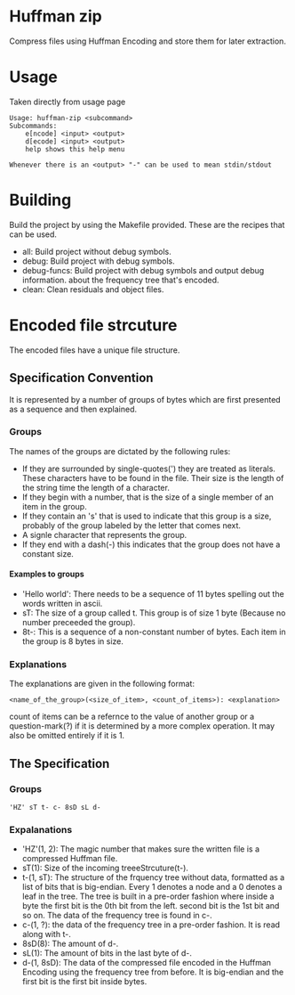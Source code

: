 # Huffman zip
Compress files using Huffman Encoding and store them for later extraction.

# Usage
Taken directly from usage page
```
Usage: huffman-zip <subcommand>
Subcommands:
    e[ncode] <input> <output>
    d[ecode] <input> <output>
    help shows this help menu

Whenever there is an <output> "-" can be used to mean stdin/stdout
```

# Building
Build the project by using the Makefile provided.
These are the recipes that can be used.
- all: Build project without debug symbols.
- debug: Build project with debug symbols.
- debug-funcs: Build project with debug symbols and output debug information.
  about the frequency tree that's encoded.
- clean: Clean residuals and object files.

# Encoded file strcuture
The encoded files have a unique file structure.

## Specification Convention
It is represented by a number of groups of bytes which are first presented as a sequence and then explained.

### Groups
The names of the groups are dictated by the following rules:
- If they are surrounded by single-quotes(') they are treated as literals. These characters have to be found in the file. Their size is the length of the string time the length of a character.
- If they begin with a number, that is the size of a single member of an item in the group.
- If they contain an 's' that is used to indicate that this group is a size, probably of the group labeled by the letter that comes next.
- A signle character that represents the group.
- If they end with a dash(-) this indicates that the group does not have a constant size.

#### Examples to groups
- 'Hello world': There needs to be a sequence of 11 bytes spelling out the words written in ascii.
- sT: The size of a group called t. This group is of size 1 byte (Because no number preceeded the group).
- 8t-: This is a sequence of a non-constant number of bytes. Each item in the group is 8 bytes in size.

### Explanations
The explanations are given in the following format:
```
<name_of_the_group>(<size_of_item>, <count_of_items>): <explanation>
```

count of items can be a refernce to the value of another group or a question-mark(?) if it is determined by a more complex operation.
It may also be omitted entirely if it is 1.

## The Specification
### Groups
```
'HZ' sT t- c- 8sD sL d-
```
### Expalanations
- 'HZ'(1, 2): The magic number that makes sure the written file is a compressed Huffman file.
- sT(1): Size of the incoming treeeStrcuture(t-).
- t-(1, sT): The structure of the frquency tree without data, formatted as a list of bits that is big-endian. Every 1 denotes a node and a 0 denotes a leaf in the tree. The tree is built in a pre-order fashion where inside a byte the first bit is the 0th bit from the left. second bit is the 1st bit and so on. The data of the frequency tree is found in c-.
- c-(1, ?): the data of the frequency tree in a pre-order fashion. It is read along with t-.
- 8sD(8): The amount of d-.
- sL(1): The amount of bits in the last byte of d-.
- d-(1, 8sD): The data of the compressed file encoded in the Huffman Encoding using the frequency tree from before. It is big-endian and the first bit is the first bit inside bytes.
